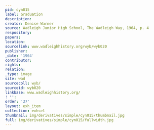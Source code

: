 ```yaml
---
pid: cyn015
label: Graduation
description:
creator: Denise Warner
source: Wadleigh Junior High School, The Wadleigh Way, 1964, p. 4
respository:
papers:
location:
sourcelink: www.wadleighhistory.org/wyb/wyb020
publisher:
_date: '1964'
contributor:
rights:
relation:
_type: image
site: wad
sourcecoll: wyb/
sourceid: wyb020
linkbase: www.wadleighhistory.org/
! '':
order: '37'
layout: exh_item
collection: exhsel
thumbnail: img/derivatives/simple/cyn015/thumbnail.jpg
full: img/derivatives/simple/cyn015/fullwidth.jpg
---
```

